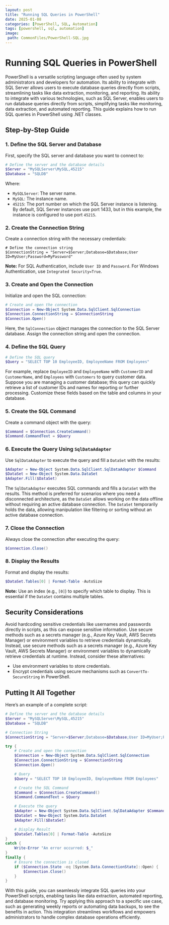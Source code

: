 ```yaml
---
layout: post
title: "Running SQL Queries in PowerShell"
date: 2025-01-08
categories: [PowerShell, SQL, Automation]
tags: [powershell, sql, automation]
image:
 path: CommonFiles/PowerShell-SQL.jpg
---
```


# Running SQL Queries in PowerShell

PowerShell is a versatile scripting language often used by system administrators and developers for automation. Its ability to integrate with SQL Server allows users to execute database queries directly from scripts, streamlining tasks like data extraction, monitoring, and reporting. Its ability to integrate with various technologies, such as SQL Server, enables users to run database queries directly from scripts, simplifying tasks like monitoring, data extraction, and automated reporting.  This guide explains how to run SQL queries in PowerShell using .NET classes.

## Step-by-Step Guide

### 1. Define the SQL Server and Database

First, specify the SQL server and database you want to connect to:

```powershell
# Define the server and the database details
$Server = "MySQLServer\MySQL,45215"
$Database = "SQLDB"
```

Where:

- `MySQLServer`: The server name.
- `MySQL`: The instance name.
- `45215`: The port number on which the SQL Server instance is listening. By default, SQL Server instances use port 1433, but in this example, the instance is configured to use port `45215`.

### 2. Create the Connection String

Create a connection string with the necessary credentials:

```
# Define the connection string
$ConnectionString = "Server=$Server;Database=$Database;User ID=MyUser;Password=MyPassword"
```

**Note:** For SQL Authentication, include `User ID` and `Password`. For Windows Authentication, use `Integrated Security=True`.

### 3. Create and Open the Connection

Initialize and open the SQL connection:

```powershell
# Create and open the connection
$Connection = New-Object System.Data.SqlClient.SqlConnection
$Connection.ConnectionString = $ConnectionString
$Connection.Open()
```

Here, the `SqlConnection` object manages the connection to the SQL Server database. Assign the connection string and open the connection.

### 4. Define the SQL Query

```powershell
# Define the SQL query
$Query = "SELECT TOP 10 EmployeeID, EmployeeName FROM Employees"
```

For example, replace `EmployeeID` and `EmployeeName` with `CustomerID` and `CustomerName`, and `Employees` with `Customers` to query customer data. Suppose you are managing a customer database; this query can quickly retrieve a list of customer IDs and names for reporting or further processing. Customize these fields based on the table and columns in your database.

### 5. Create the SQL Command

Create a command object with the query:

```powershell
$Command = $Connection.CreateCommand()
$Command.CommandText = $Query
```

### 6. Execute the Query Using `SqlDataAdapter`

Use `SqlDataAdapter` to execute the query and fill a `DataSet` with the results:

```powershell
$Adapter = New-Object System.Data.SqlClient.SqlDataAdapter $Command
$DataSet = New-Object System.Data.DataSet
$Adapter.Fill($DataSet)
```

The `SqlDataAdapter` executes SQL commands and fills a `DataSet` with the results. This method is preferred for scenarios where you need a disconnected architecture, as the `DataSet` allows working on the data offline without requiring an active database connection. The `DataSet` temporarily holds the data, allowing manipulation like filtering or sorting without an active database connection.

### 7. Close the Connection

Always close the connection after executing the query:

```powershell
$Connection.Close()
```

### 8. Display the Results

Format and display the results:

```powershell
$DataSet.Tables[0] | Format-Table -AutoSize
```

**Note:** Use an index (e.g., `[0]`) to specify which table to display. This is essential if the `DataSet` contains multiple tables.

## Security Considerations

Avoid hardcoding sensitive credentials like usernames and passwords directly in scripts, as this can expose sensitive information. Use secure methods such as a secrets manager (e.g., Azure Key Vault, AWS Secrets Manager) or environment variables to retrieve credentials dynamically. Instead, use secure methods such as a secrets manager (e.g., Azure Key Vault, AWS Secrets Manager) or environment variables to dynamically retrieve credentials at runtime. Instead, consider these alternatives:

- Use environment variables to store credentials.
- Encrypt credentials using secure mechanisms such as `ConvertTo-SecureString` in PowerShell.

## Putting It All Together

Here’s an example of a complete script:

```powershell
# Define the server and the database details
$Server = "MySQLServer\MySQL,45215"
$Database = "SQLDB"

# Connection String
$ConnectionString = "Server=$Server;Database=$Database;User ID=MyUser;Password=MyPassword"

try {
    # Create and open the connection
    $Connection = New-Object System.Data.SqlClient.SqlConnection
    $Connection.ConnectionString = $ConnectionString
    $Connection.Open()

    # Query
    $Query = "SELECT TOP 10 EmployeeID, EmployeeName FROM Employees"

    # Create the SQL Command
    $Command = $Connection.CreateCommand()
    $Command.CommandText = $Query

    # Execute the query
    $Adapter = New-Object System.Data.SqlClient.SqlDataAdapter $Command
    $DataSet = New-Object System.Data.DataSet
    $Adapter.Fill($DataSet)

    # Display Result
    $DataSet.Tables[0] | Format-Table -AutoSize
}
catch {
    Write-Error "An error occurred: $_"
}
finally {
    # Ensure the connection is closed
    if ($Connection.State -eq [System.Data.ConnectionState]::Open) {
        $Connection.Close()
    }
}
```

With this guide, you can seamlessly integrate SQL queries into your PowerShell scripts, enabling tasks like data extraction, automated reporting, and database monitoring. Try applying this approach to a specific use case, such as generating weekly reports or automating data backups, to see the benefits in action. This integration streamlines workflows and empowers administrators to handle complex database operations efficiently.
